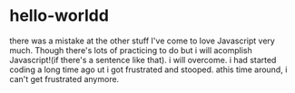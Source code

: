 # hello-worldd
there was a mistake at the other stuff
I've come to love Javascript very much. 
Though there's lots of practicing to do but i will acomplish Javascript!(if there's a sentence like that).
i will overcome.
i had started coding a long time ago  ut i got frustrated and stooped.
athis time around, i can't get frustrated anymore.
